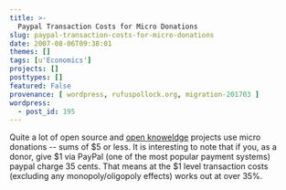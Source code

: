 ```yaml
---
title: >-
  Paypal Transaction Costs for Micro Donations
slug: paypal-transaction-costs-for-micro-donations
date: 2007-08-06T09:38:01
themes: []
tags: [u'Economics']
projects: []
posttypes: []
featured: False
provenance: [ wordpress, rufuspollock.org, migration-201703 ]
wordpress:
  - post_id: 195
---
```


Quite a lot of open source and [open knoweldge](http://www.okfn.org) projects use micro donations -- sums of $5 or less. It is interesting to note that if you, as a donor, give $1 via PayPal (one of the most popular payment systems) paypal charge 35 cents. That means at the $1 level transaction costs (excluding any monopoly/oligopoly effects) works out at over 35%.

